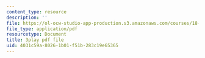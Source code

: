 ```yaml
---
content_type: resource
description: ''
file: https://ol-ocw-studio-app-production.s3.amazonaws.com/courses/18-01sc-single-variable-calculus-fall-2010/4031c59a80261b01f51b283c19e65365_kCPVBl953eY.pdf
file_type: application/pdf
resourcetype: Document
title: 3play pdf file
uid: 4031c59a-8026-1b01-f51b-283c19e65365
---
```

